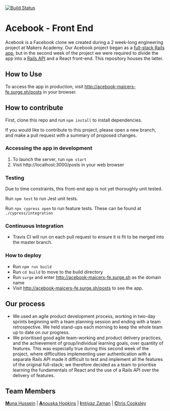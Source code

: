 [![Build Status](https://travis-ci.org/MHUS25/acebook-maicers-fe.svg?branch=master)](https://travis-ci.org/MHUS25/acebook-maicers-fe)

# Acebook - Front End

Acebook is a Facebook clone we created during a 2 week-long engineering project at Makers Academy. Our Acebook project began as a [full-stack Rails app](https://github.com/Learner5200/acebook-MAICers), but in the second week of the project we were required to divide the app into a [Rails API](https://github.com/imtiyazzaman1/acebook-MAICers-backend) and a React front-end. This repository houses the latter.

## How to Use

To access the app in production, visit http://acebook-maicers-fe.surge.sh/posts in your browser.

## How to contribute

First, clone this repo and run `npm install` to install dependencies.

If you would like to contribute to this project, please open a new branch, and make a pull request with a summary of proposed changes.

### Accessing the app in development

1. To launch the server, run `npm start`
2. Visit http://localhost:3000/posts in your web browser

### Testing

Due to time constraints, this front-end app is not yet thoroughly unit tested.

Run `npm test` to run Jest unit tests.

Run `npx cypress open` to run feature tests. These can be found at `./cypress/integration`

### Continuous Integration

* Travis CI will run on each pull request to ensure it is fit to be merged into the master branch.

### How to deploy
* Run `npm run build`
* Run `cd build` to move to the build directory
* Run `surge` and enter http://acebook-maicers-fe.surge.sh as the domain name
* Visit http://acebook-maicers-fe.surge.sh/posts to see the app.

## Our process

* We used an agile product development process, working in two-day sprints beginning with a team planning session and ending with a team retrospective. We held stand-ups each morning to keep the whole team up to date on our progress.
* We prioritised good agile team-working and product delivery practices, and the achievement of group/individual learning goals, over quantity of features. This was especially true during this second week of the project, where difficulties implementing user authentication with a separate Rails API made it difficult to test and implement all the features of the original full-stack; we therefore decided as a team to prioritise learning the fundamentals of React and the use of a Rails API over the delivery of features.

## Team Members
[**M**una Hussein](https://github.com/MHUS25) |
[**A**nouska Hopkins](https://github.com/ahopkins94) |
[**I**mtiyaz Zaman](https://github.com/imtiyazzaman1)  |
[**C**hris Cooksley](https://github.com/Learner5200)
